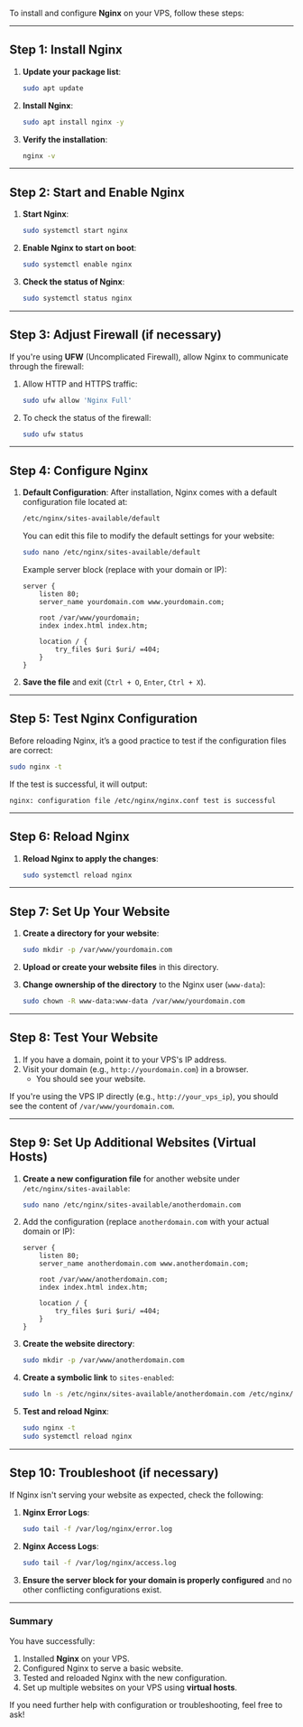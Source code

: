 To install and configure **Nginx** on your VPS, follow these steps:

---

## Step 1: Install Nginx

1. **Update your package list**:
   ```bash
   sudo apt update
   ```

2. **Install Nginx**:
   ```bash
   sudo apt install nginx -y
   ```

3. **Verify the installation**:
   ```bash
   nginx -v
   ```

---

## Step 2: Start and Enable Nginx

1. **Start Nginx**:
   ```bash
   sudo systemctl start nginx
   ```

2. **Enable Nginx to start on boot**:
   ```bash
   sudo systemctl enable nginx
   ```

3. **Check the status of Nginx**:
   ```bash
   sudo systemctl status nginx
   ```

---

## Step 3: Adjust Firewall (if necessary)

If you're using **UFW** (Uncomplicated Firewall), allow Nginx to communicate through the firewall:

1. Allow HTTP and HTTPS traffic:
   ```bash
   sudo ufw allow 'Nginx Full'
   ```

2. To check the status of the firewall:
   ```bash
   sudo ufw status
   ```

---

## Step 4: Configure Nginx

1. **Default Configuration**:
   After installation, Nginx comes with a default configuration file located at:
   ```bash
   /etc/nginx/sites-available/default
   ```

   You can edit this file to modify the default settings for your website:
   ```bash
   sudo nano /etc/nginx/sites-available/default
   ```

   Example server block (replace with your domain or IP):

   ```nginx
   server {
       listen 80;
       server_name yourdomain.com www.yourdomain.com;

       root /var/www/yourdomain;
       index index.html index.htm;

       location / {
           try_files $uri $uri/ =404;
       }
   }
   ```

2. **Save the file** and exit (`Ctrl + O`, `Enter`, `Ctrl + X`).

---

## Step 5: Test Nginx Configuration

Before reloading Nginx, it’s a good practice to test if the configuration files are correct:

```bash
sudo nginx -t
```

If the test is successful, it will output:

```
nginx: configuration file /etc/nginx/nginx.conf test is successful
```

---

## Step 6: Reload Nginx

1. **Reload Nginx to apply the changes**:
   ```bash
   sudo systemctl reload nginx
   ```

---

## Step 7: Set Up Your Website

1. **Create a directory for your website**:
   ```bash
   sudo mkdir -p /var/www/yourdomain.com
   ```

2. **Upload or create your website files** in this directory.

3. **Change ownership of the directory** to the Nginx user (`www-data`):
   ```bash
   sudo chown -R www-data:www-data /var/www/yourdomain.com
   ```

---

## Step 8: Test Your Website

1. If you have a domain, point it to your VPS's IP address.
2. Visit your domain (e.g., `http://yourdomain.com`) in a browser.
   - You should see your website.

If you're using the VPS IP directly (e.g., `http://your_vps_ip`), you should see the content of `/var/www/yourdomain.com`.

---

## Step 9: Set Up Additional Websites (Virtual Hosts)

1. **Create a new configuration file** for another website under `/etc/nginx/sites-available`:
   ```bash
   sudo nano /etc/nginx/sites-available/anotherdomain.com
   ```

2. Add the configuration (replace `anotherdomain.com` with your actual domain or IP):

   ```nginx
   server {
       listen 80;
       server_name anotherdomain.com www.anotherdomain.com;

       root /var/www/anotherdomain.com;
       index index.html index.htm;

       location / {
           try_files $uri $uri/ =404;
       }
   }
   ```

3. **Create the website directory**:
   ```bash
   sudo mkdir -p /var/www/anotherdomain.com
   ```

4. **Create a symbolic link** to `sites-enabled`:
   ```bash
   sudo ln -s /etc/nginx/sites-available/anotherdomain.com /etc/nginx/sites-enabled/
   ```

5. **Test and reload Nginx**:
   ```bash
   sudo nginx -t
   sudo systemctl reload nginx
   ```

---

## Step 10: Troubleshoot (if necessary)

If Nginx isn't serving your website as expected, check the following:

1. **Nginx Error Logs**:
   ```bash
   sudo tail -f /var/log/nginx/error.log
   ```

2. **Nginx Access Logs**:
   ```bash
   sudo tail -f /var/log/nginx/access.log
   ```

3. **Ensure the server block for your domain is properly configured** and no other conflicting configurations exist.

---

### Summary

You have successfully:
1. Installed **Nginx** on your VPS.
2. Configured Nginx to serve a basic website.
3. Tested and reloaded Nginx with the new configuration.
4. Set up multiple websites on your VPS using **virtual hosts**.

If you need further help with configuration or troubleshooting, feel free to ask!